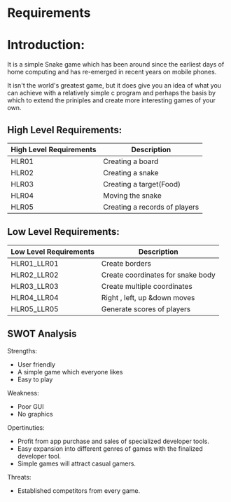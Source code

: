 
# Requirements

# Introduction:

It is a simple Snake game which has been around since the earliest days of home computing and has re-emerged in recent years on mobile phones.

It isn&#39;t the world&#39;s greatest game, but it does give you an idea of what you can achieve with a relatively simple c program and perhaps the basis by which to extend the priniples and create more interesting games of your own.

## High Level Requirements:

| High Level Requirements | Description |
| --- | --- |
| HLR01 | Creating a board |
| HLR02 | Creating a snake |
| HLR03 | Creating a target(Food) |
| HLR04 | Moving the snake |
| HLR05 | Creating a records of players |

## Low Level Requirements:

| Low Level Requirements | Description |
| --- | --- |
| HLR01\_LLR01 | Create borders |
| HLR02\_LLR02 | Create coordinates for snake body |
| HLR03\_LLR03 | Create multiple coordinates |
| HLR04\_LLR04 | Right , left, up &amp;down moves |
| HLR05\_LLR05 | Generate scores of players |

## SWOT Analysis

Strengths:

- User friendly
- A simple game which everyone likes
- Easy to play

Weakness:

- Poor GUI
- No graphics

Opertinuties:

- Profit from app purchase and sales of specialized developer tools.
- Easy expansion into different genres of games with the finalized developer tool.
- Simple games will attract casual gamers.

Threats:

- Established competitors from every game.